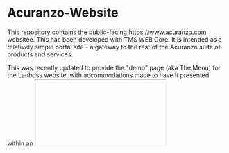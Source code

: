 # Acuranzo-Website
This repository contains the public-facing https://www.acuranzo.com websitee. This has been developed with TMS WEB Core. It is intended as a relatively simple portal site - a gateway to the rest of the Acuranzo suite of products and services. 

This was recently updated to provide the "demo" page (aka The Menu) for the Lanboss website, with accommodations made to have it presented within an <iframe> element. The left sidebar, for example, is hidden in that instance.

Note that the JSON configuration file is used to provide the server connection info. For the purposes of the demo site, the "info" from the server is used to determine which models are part of the demo, and populates the UI accordingly.

## Deployment
The published website is deployed directly via GitHub Pages. The SSL certificate for www.acuranzo.com is also managed by GitHub in the same fashion. A separate GitHub Action is available to publish changes to the app. This should also be run if there are changes to the sample data (see below). Normally, changes to TMS WEB Core result in a new build, which is included in the repo. After committing the changes, the Deployment GitHub Action is run, which publishes the site in the `/docs` folder. It usually only takes a minute or two for the changes to be reflected in the live site.
## Sample Data
A new data generation script has been added. This is a new command-line tool (Bash script) designed to create sample data of all kinds. Sample phone bills. Sample bank statements. That sort of thing. It reads in a configuration file that describes the JSON schema and various variables and iterators, and then generates an output JSON file that contains the sample data. More details will be available soon, but this is what is used to generate the sample data for the models to use.

## Repository Information
[![Count Lines of Code](https://github.com/lanboss-ltd/Acuranzo-Website/actions/workflows/main.yml/badge.svg)](https://github.com/lanboss-ltd/Acuranzo-Website/actions/workflows/main.yml)
<!--CLOC-START -->
```
Last updated at 2025-05-11 05:59:09 UTC
-------------------------------------------------------------------------------
Language                     files          blank        comment           code
-------------------------------------------------------------------------------
Delphi Form                      2              2              0           1478
Pascal                           3            192            389            615
CSS                              1             30             35            407
Bourne Shell                     1             81             47            365
JSON                             8              0              0            310
HTML                             3             27             20            158
XML                              1              0              0            120
JavaScript                       3              6              0             94
YAML                             2             15             23             72
Markdown                         1              5              2             41
-------------------------------------------------------------------------------
SUM:                            25            358            516           3660
-------------------------------------------------------------------------------
196 Files were skipped (duplicate, binary, or without source code):
  png: 174
  ico: 7
  html: 4
  css: 2
  js: 2
  json: 2
  cname: 1
  dproj: 1
  dsk: 1
  gitignore: 1
  identcache: 1
```
<!--CLOC-END-->

## Contact Information
Please refer to the [Acuranzo website](https://www.acuranzo.com) for the most current contact information.
